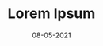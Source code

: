 ---
title: "Lorem Ipsum"
link: https://www.figma.com/community/plugin/736000994034548392/Lorem-ipsum
description: Generate ‘Lorem ipsum’ to fill your text layers with dummy text.
tags: [figma plugin]
date: 08-05-2021
---